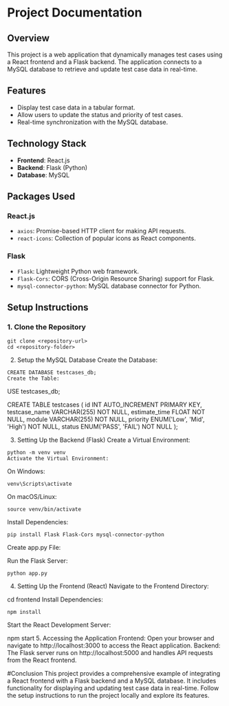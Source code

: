 # Project Documentation

## Overview

This project is a web application that dynamically manages test cases using a React frontend and a Flask backend. The application connects to a MySQL database to retrieve and update test case data in real-time.

## Features

- Display test case data in a tabular format.
- Allow users to update the status and priority of test cases.
- Real-time synchronization with the MySQL database.

## Technology Stack

- **Frontend**: React.js
- **Backend**: Flask (Python)
- **Database**: MySQL

## Packages Used

### React.js

- `axios`: Promise-based HTTP client for making API requests.
- `react-icons`: Collection of popular icons as React components.

### Flask

- `Flask`: Lightweight Python web framework.
- `Flask-Cors`: CORS (Cross-Origin Resource Sharing) support for Flask.
- `mysql-connector-python`: MySQL database connector for Python.

## Setup Instructions

### 1. Clone the Repository

```
git clone <repository-url>
cd <repository-folder>

```


2. Setup the MySQL Database
Create the Database:

```
CREATE DATABASE testcases_db;
Create the Table:
```

USE testcases_db;

CREATE TABLE testcases (
    id INT AUTO_INCREMENT PRIMARY KEY,
    testcase_name VARCHAR(255) NOT NULL,
    estimate_time FLOAT NOT NULL,
    module VARCHAR(255) NOT NULL,
    priority ENUM('Low', 'Mid', 'High') NOT NULL,
    status ENUM('PASS', 'FAIL') NOT NULL
);

3. Setting Up the Backend (Flask)
Create a Virtual Environment:
```
python -m venv venv
Activate the Virtual Environment:
```
On Windows:
```
venv\Scripts\activate
```
On macOS/Linux:
```
source venv/bin/activate
```
Install Dependencies:
```
pip install Flask Flask-Cors mysql-connector-python
```
Create app.py File:

Run the Flask Server:
```
python app.py
```

4. Setting Up the Frontend (React)
Navigate to the Frontend Directory:

cd frontend
Install Dependencies:

```
npm install
```
Start the React Development Server:

npm start
5. Accessing the Application
Frontend: Open your browser and navigate to http://localhost:3000 to access the React application.
Backend: The Flask server runs on http://localhost:5000 and handles API requests from the React frontend.

#Conclusion
This project provides a comprehensive example of integrating a React frontend with a Flask backend and a MySQL database. It includes functionality for displaying and updating test case data in real-time. Follow the setup instructions to run the project locally and explore its features.